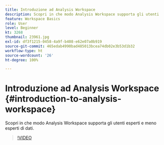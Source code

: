 ```yaml
---
title: Introduzione ad Analysis Workspace
description: Scopri in che modo Analysis Workspace supporta gli utenti esperti e meno esperti di dati.
feature: Workspace Basics
role: User
level: Beginner
kt: 3268
thumbnail: 23961.jpg
exl-id: df3f1215-0458-4a9f-b408-e62e07a0b919
source-git-commit: 465edab4990bad485013bcea74db02e3b53d1b32
workflow-type: ht
source-wordcount: '26'
ht-degree: 100%

---
```


# Introduzione ad Analysis Workspace {#introduction-to-analysis-workspace}

Scopri in che modo Analysis Workspace supporta gli utenti esperti e meno esperti di dati.

>[!VIDEO](https://video.tv.adobe.com/v/28165/?quality=12)
